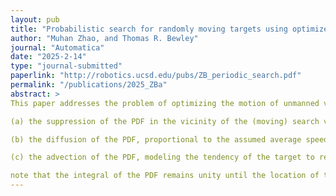 ```yaml
---
layout: pub
title: "Probabilistic search for randomly moving targets using optimized time-periodic orbits of multiple search vehicles"
author: "Muhan Zhao, and Thomas R. Bewley"
journal: "Automatica"
date: "2025-2-14"
type: "journal-submitted"
paperlink: "http://robotics.ucsd.edu/pubs/ZB_periodic_search.pdf"
permalink: "/publications/2025_ZBa"
abstract: >
This paper addresses the problem of optimizing the motion of unmanned vehicles to search for a target, such as an animal, that is moving in an unpredictable manner, modeled as a diffusion process. In the absence of observations by the search vehicles, the probability density function (PDF) modeling the target’s possible whereabouts is taken as statistically stationary, localized to within some region of interest (ROI); such a model is valid for the “territory” or “range” of many animals, both predators and prey. The time evolution of this PDF is governed by a forced Fokker–Planck equation (fFPE), which balances

(a) the suppression of the PDF in the vicinity of the (moving) search vehicles, due to their observations,

(b) the diffusion of the PDF, proportional to the assumed average speed of the (randomly moving) target, and 

(c) the advection of the PDF, modeling the tendency of the target to remain within its ROI;

note that the integral of the PDF remains unity until the location of the target is discovered by the search vehicles. A com- putational framework based on iterative computations of a relevant adjoint field is developed and implemented numerically. This facilitates gradient-based optimization of the feasible motions of the search vehicles, mathematically modeled as nonholo- nomic unicycles, to maximize the expected time-averaged rate of discovery of the target, based on the (evolving) PDF model of the target’s possible whereabouts, together with the paths of the search vehicles through this PDF. For simplicity in the subsequent (repeated) application of the optimized result, the trajectories of the search vehicles over the ROI are constrained by the optimization approach used in this work to be periodic in time.
---
```

